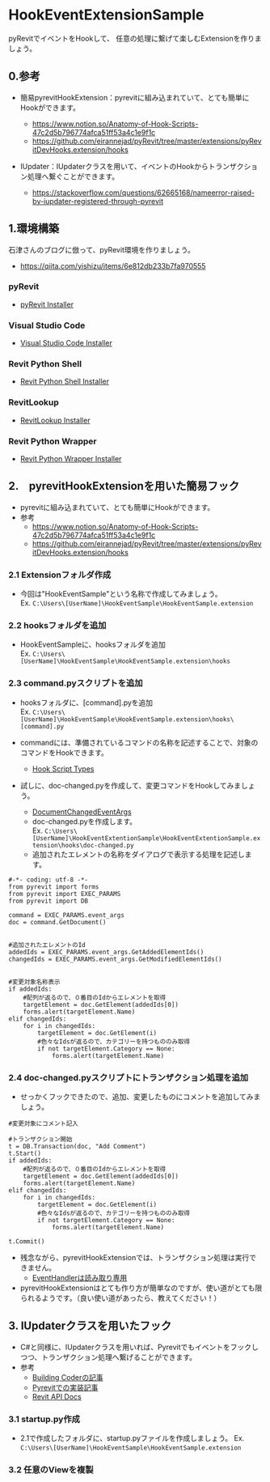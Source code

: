 # HookEventExtensionSample
pyRevitでイベントをHookして、
任意の処理に繋げて楽しむExtensionを作りましょう。
## 0.参考
* 簡易pyrevitHookExtension：pyrevitに組み込まれていて、とても簡単にHookができます。  
    * https://www.notion.so/Anatomy-of-Hook-Scripts-47c2d5b796774afca51ff53a4c1e9f1c  
    * https://github.com/eirannejad/pyRevit/tree/master/extensions/pyRevitDevHooks.extension/hooks
    
* IUpdater：IUpdaterクラスを用いて、イベントのHookからトランザクション処理へ繋ぐことができます。
    * https://stackoverflow.com/questions/62665168/nameerror-raised-by-iupdater-registered-through-pyrevit


## 1.環境構築
石津さんのブログに倣って、pyRevit環境を作りましょう。
* https://qiita.com/yishizu/items/6e812db233b7fa970555  
### pyRevit  
* [pyRevit Installer](https://github.com/eirannejad/pyRevit/releases)

### Visual Studio Code  
* [Visual Studio Code Installer](https://code.visualstudio.com/download)

### Revit Python Shell
* [Revit Python Shell Installer](https://github.com/architecture-building-systems/revitpythonshell)

### RevitLookup
* [RevitLookup Installer](https://github.com/jeremytammik/RevitLookup)

### Revit Python Wrapper
* [Revit Python Wrapper Installer](https://revitpythonwrapper.readthedocs.io/en/latest/)


## 2.　pyrevitHookExtensionを用いた簡易フック
* pyrevitに組み込まれていて、とても簡単にHookができます。  
* 参考 
    * https://www.notion.so/Anatomy-of-Hook-Scripts-47c2d5b796774afca51ff53a4c1e9f1c  
    * https://github.com/eirannejad/pyRevit/tree/master/extensions/pyRevitDevHooks.extension/hooks
    
### 2.1 Extensionフォルダ作成
* 今回は"HookEventSample"という名称で作成してみましょう。    
   Ex. `C:\Users\[UserName]\HookEventSample\HookEventSample.extension`  

### 2.2 hooksフォルダを追加
* HookEventSampleに、hooksフォルダを追加  
   Ex. `C:\Users\[UserName]\HookEventSample\HookEventSample.extension\hooks`  
### 2.3 command.pyスクリプトを追加  
* hooksフォルダに、[command].pyを追加  
   Ex. `C:\Users\[UserName]\HookEventSample\HookEventSample.extension\hooks\[command].py`  

* commandには、準備されているコマンドの名称を記述することで、対象のコマンドをHookできます。
   * [Hook Script Types](https://www.notion.so/Extension-Hooks-b771ecf65f6a45fe87ae12beab2a73a6)

* 試しに、doc-changed.pyを作成して、変更コマンドをHookしてみましょう。
   * [DocumentChangedEventArgs](https://www.revitapidocs.com/2015/470504f7-c7cb-b259-6fd4-feb376e58d17.htm)
   * doc-changed.pyを作成します。  
   Ex. `C:\Users\[UserName]\HookEventExtentionSample\HookEventExtentionSample.extension\hooks\doc-changed.py`  
   * 追加されたエレメントの名称をダイアログで表示する処理を記述します。  
```
#-*- coding: utf-8 -*-
from pyrevit import forms
from pyrevit import EXEC_PARAMS
from pyrevit import DB

command = EXEC_PARAMS.event_args
doc = command.GetDocument()


#追加されたエレメントのId
addedIds = EXEC_PARAMS.event_args.GetAddedElementIds()
changedIds = EXEC_PARAMS.event_args.GetModifiedElementIds()


#変更対象名称表示
if addedIds:
    #配列が返るので、０番目のIdからエレメントを取得
    targetElement = doc.GetElement(addedIds[0])
    forms.alert(targetElement.Name)
elif changedIds:
    for i in changedIds:
        targetElement = doc.GetElement(i)
        #色々なIdsが返るので、カテゴリーを持つもののみ取得
        if not targetElement.Category == None:
            forms.alert(targetElement.Name)

```
### 2.4 doc-changed.pyスクリプトにトランザクション処理を追加
* せっかくフックできたので、追加、変更したものにコメントを追加してみましょう。

```
#変更対象にコメント記入

#トランザクション開始
t = DB.Transaction(doc, "Add Comment")
t.Start()
if addedIds:
    #配列が返るので、０番目のIdからエレメントを取得
    targetElement = doc.GetElement(addedIds[0])
    forms.alert(targetElement.Name)
elif changedIds:
    for i in changedIds:
        targetElement = doc.GetElement(i)
        #色々なIdsが返るので、カテゴリーを持つもののみ取得
        if not targetElement.Category == None:
            forms.alert(targetElement.Name)

t.Commit()
```
* 残念ながら、pyrevitHookExtensionでは、トランザクション処理は実行できません。
    * [EventHandlerは読み取り専用](https://thebuildingcoder.typepad.com/blog/2010/04/element-level-events.html)
* pyrevitHookExtensionはとても作り方が簡単なのですが、使い道がとても限られるようです。（良い使い道があったら、教えてください！）

## 3. IUpdaterクラスを用いたフック
* C#と同様に、IUpdaterクラスを用いれば、Pyrevitでもイベントをフックしつつ、トランザクション処理へ繋げることができます。
* 参考 
    * [Building Coderの記事](https://thebuildingcoder.typepad.com/blog/2012/06/documentchanged-versus-dynamic-model-updater.html)
    * [Pyrevitでの実装記事](https://stackoverflow.com/questions/62665168/nameerror-raised-by-iupdater-registered-through-pyrevit)
    * [Revit API Docs](https://www.revitapidocs.com/2020/ab8bc959-11c3-14c4-75ff-e1468973200e.htm)
   

### 3.1 startup.py作成
* 2.1で作成したフォルダに、startup.pyファイルを作成しましょう。 
   Ex. `C:\Users\[UserName]\HookEventSample\HookEventSample.extension`  

### 3.2 任意のViewを複製
